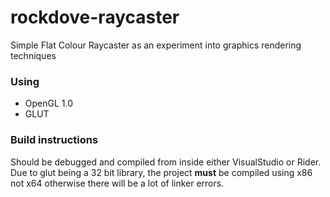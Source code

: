 # rockdove-raycaster
Simple Flat Colour Raycaster as an experiment into graphics rendering techniques

### Using
* OpenGL 1.0
* GLUT

### Build instructions
Should be debugged and compiled from inside either VisualStudio or Rider. Due to glut being a 32 bit library, the project **must** be compiled using x86 not x64 otherwise there will be a lot of linker errors.
 

